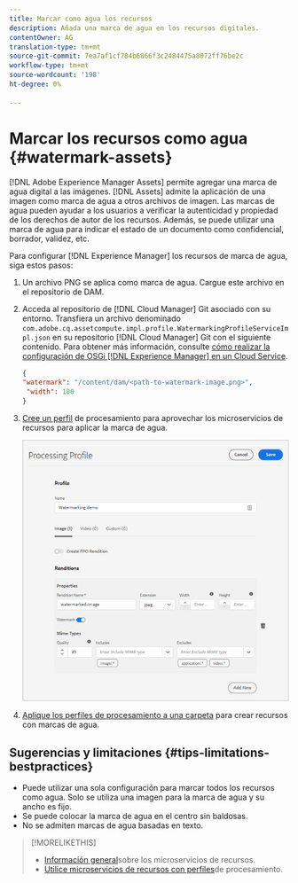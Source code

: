 ```yaml
---
title: Marcar como agua los recursos
description: Añada una marca de agua en los recursos digitales.
contentOwner: AG
translation-type: tm+mt
source-git-commit: 7ea7af1cf784b6866f3c2484475a8072ff76be2c
workflow-type: tm+mt
source-wordcount: '198'
ht-degree: 0%

---
```



# Marcar los recursos como agua {#watermark-assets}

[!DNL Adobe Experience Manager Assets] permite agregar una marca de agua digital a las imágenes. [!DNL Assets] admite la aplicación de una imagen como marca de agua a otros archivos de imagen. Las marcas de agua pueden ayudar a los usuarios a verificar la autenticidad y propiedad de los derechos de autor de los recursos. Además, se puede utilizar una marca de agua para indicar el estado de un documento como confidencial, borrador, validez, etc.

Para configurar [!DNL Experience Manager] los recursos de marca de agua, siga estos pasos:

1. Un archivo PNG se aplica como marca de agua. Cargue este archivo en el repositorio de DAM.

1. Acceda al repositorio de [!DNL Cloud Manager] Git asociado con su entorno. Transfiera un archivo denominado `com.adobe.cq.assetcompute.impl.profile.WatermarkingProfileServiceImpl.json` en su repositorio [!DNL Cloud Manager] Git con el siguiente contenido. Para obtener más información, consulte [cómo realizar la configuración de OSGi [!DNL Experience Manager] en un Cloud Service](/help/implementing/deploying/configuring-osgi.md).

   ```json
   {
   "watermark": "/content/dam/<path-to-watermark-image.png>",
    "width": 100
   }
   ```

1. [Cree un perfil](/help/assets/asset-microservices-configure-and-use.md#create-custom-profile) de procesamiento para aprovechar los microservicios de recursos para aplicar la marca de agua.

   ![Perfil de procesamiento de recursos para crear una marca de agua](assets/watermark-processing-profile.png)

1. [Aplique los perfiles de procesamiento a una carpeta](/help/assets/asset-microservices-configure-and-use.md#use-profiles) para crear recursos con marcas de agua.

## Sugerencias y limitaciones {#tips-limitations-bestpractices}

* Puede utilizar una sola configuración para marcar todos los recursos como agua. Solo se utiliza una imagen para la marca de agua y su ancho es fijo.
* Se puede colocar la marca de agua en el centro sin baldosas.
* No se admiten marcas de agua basadas en texto.

>[!MORELIKETHIS]
>
>* [Información general](/help/assets/asset-microservices-overview.md)sobre los microservicios de recursos.
>* [Utilice microservicios de recursos con perfiles](/help/assets/asset-microservices-configure-and-use.md)de procesamiento.

